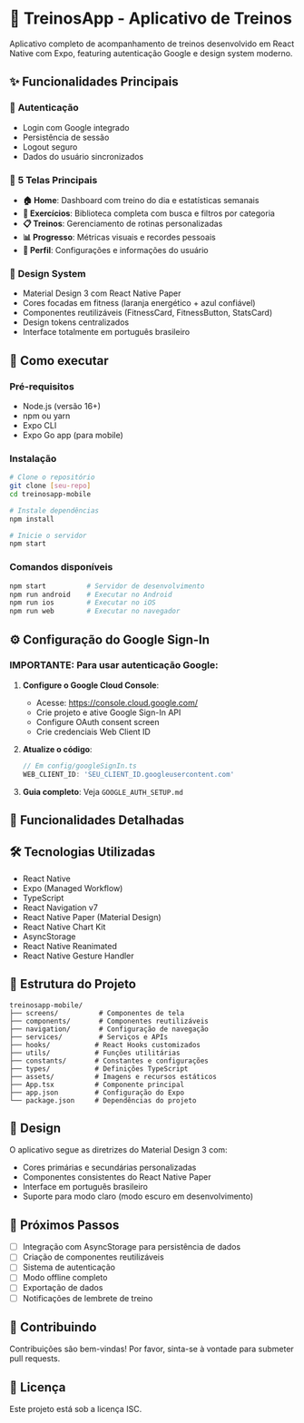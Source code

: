 # 💪 TreinosApp - Aplicativo de Treinos

Aplicativo completo de acompanhamento de treinos desenvolvido em React Native com Expo, featuring autenticação Google e design system moderno.

## ✨ Funcionalidades Principais

### 🔐 **Autenticação**
- Login com Google integrado
- Persistência de sessão
- Logout seguro
- Dados do usuário sincronizados

### 📱 **5 Telas Principais**
- **🏠 Home**: Dashboard com treino do dia e estatísticas semanais
- **💪 Exercícios**: Biblioteca completa com busca e filtros por categoria
- **📋 Treinos**: Gerenciamento de rotinas personalizadas
- **📊 Progresso**: Métricas visuais e recordes pessoais
- **👤 Perfil**: Configurações e informações do usuário

### 🎨 **Design System**
- Material Design 3 com React Native Paper
- Cores focadas em fitness (laranja energético + azul confiável)
- Componentes reutilizáveis (FitnessCard, FitnessButton, StatsCard)
- Design tokens centralizados
- Interface totalmente em português brasileiro

## 🚀 Como executar

### **Pré-requisitos**
- Node.js (versão 16+)
- npm ou yarn
- Expo CLI
- Expo Go app (para mobile)

### **Instalação**
```bash
# Clone o repositório
git clone [seu-repo]
cd treinosapp-mobile

# Instale dependências
npm install

# Inicie o servidor
npm start
```

### **Comandos disponíveis**
```bash
npm start          # Servidor de desenvolvimento
npm run android    # Executar no Android
npm run ios        # Executar no iOS  
npm run web        # Executar no navegador
```

## ⚙️ Configuração do Google Sign-In

### **IMPORTANTE**: Para usar autenticação Google:

1. **Configure o Google Cloud Console**:
   - Acesse: https://console.cloud.google.com/
   - Crie projeto e ative Google Sign-In API
   - Configure OAuth consent screen
   - Crie credenciais Web Client ID

2. **Atualize o código**:
   ```typescript
   // Em config/googleSignIn.ts
   WEB_CLIENT_ID: 'SEU_CLIENT_ID.googleusercontent.com'
   ```

3. **Guia completo**: Veja `GOOGLE_AUTH_SETUP.md`

## 📱 Funcionalidades Detalhadas

## 🛠️ Tecnologias Utilizadas

- React Native
- Expo (Managed Workflow)
- TypeScript
- React Navigation v7
- React Native Paper (Material Design)
- React Native Chart Kit
- AsyncStorage
- React Native Reanimated
- React Native Gesture Handler

## 📂 Estrutura do Projeto

```
treinosapp-mobile/
├── screens/          # Componentes de tela
├── components/       # Componentes reutilizáveis
├── navigation/       # Configuração de navegação
├── services/         # Serviços e APIs
├── hooks/           # React Hooks customizados
├── utils/           # Funções utilitárias
├── constants/       # Constantes e configurações
├── types/           # Definições TypeScript
├── assets/          # Imagens e recursos estáticos
├── App.tsx          # Componente principal
├── app.json         # Configuração do Expo
└── package.json     # Dependências do projeto
```

## 🎨 Design

O aplicativo segue as diretrizes do Material Design 3 com:
- Cores primárias e secundárias personalizadas
- Componentes consistentes do React Native Paper
- Interface em português brasileiro
- Suporte para modo claro (modo escuro em desenvolvimento)

## 📝 Próximos Passos

- [ ] Integração com AsyncStorage para persistência de dados
- [ ] Criação de componentes reutilizáveis
- [ ] Sistema de autenticação
- [ ] Modo offline completo
- [ ] Exportação de dados
- [ ] Notificações de lembrete de treino

## 🤝 Contribuindo

Contribuições são bem-vindas! Por favor, sinta-se à vontade para submeter pull requests.

## 📄 Licença

Este projeto está sob a licença ISC.
